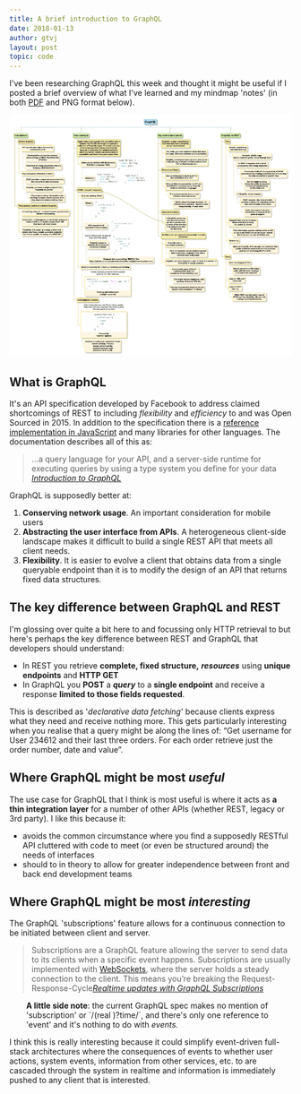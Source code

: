 ```yaml
---
title: A brief introduction to GraphQL
date: 2018-01-13
author: gtvj
layout: post
topic: code
---
```


I've been researching GraphQL this week and thought it might be useful if I posted a brief overview of what I've learned and my mindmap 'notes' (in both [PDF](/content/graph-ql.pdf) and PNG format below).

[<img src="/content/graph-ql.png" alt="A mindmap showing the topics I've encountered while learning about GraphQL" />](/content/graph-ql.png)

## What is GraphQL

It's an API specification developed by Facebook to address claimed shortcomings of REST to including _flexibility_ and _efficiency_ to and was Open Sourced in 2015. In addition to the specification there is a [reference implementation in JavaScript](http://graphql.org/code/#javascript) and many libraries for other languages. The documentation describes all of this as:

> &#8230;a query language for your API, and a server-side runtime for executing queries by using a type system you define for your data<cite> <a href="http://graphql.org/learn/">Introduction to GraphQL</a></cite>

GraphQL is supposedly better at:

  1. **Conserving network usage**. An important consideration for mobile users
  2. **Abstracting the user interface from APIs**. A heterogeneous client-side landscape makes it difficult to build a single REST API that meets all client needs.
  3. **Flexibility**. It is easier to evolve a client that obtains data from a single queryable endpoint than it is to modify the design of an API that returns fixed data structures.

## The key difference between GraphQL and REST

I'm glossing over quite a bit here to and focussing only HTTP retrieval to but here's perhaps the key difference between REST and GraphQL that developers should understand:

  * In REST you retrieve **complete, fixed structure,** _**resources**_ using **unique endpoints** and **HTTP GET**
  * In GraphQL you **POST** a _**query**_ to a **single endpoint** and receive a response **limited to those fields requested**.

This is described as '_declarative data fetching_' because clients express what they need and receive nothing more. This gets particularly interesting when you realise that a query might be along the lines of: &#8220;Get username for User 234612 and their last three orders. For each order retrieve just the order number, date and value&#8221;.

## Where GraphQL might be most _useful_

The use case for GraphQL that I think is most useful is where it acts as **a thin integration layer** for a number of other APIs (whether REST, legacy or 3rd party). I like this because it:

  * avoids the common circumstance where you find a supposedly RESTful API cluttered with code to meet (or even be structured around) the needs of interfaces
  * should to in theory to allow for greater independence between front and back end development teams

## Where GraphQL might be most _interesting_

The GraphQL 'subscriptions' feature allows for a continuous connection to be initiated between client and server.

> Subscriptions are a GraphQL feature allowing the server to send data to its clients when a specific event happens. Subscriptions are usually implemented with <a href="https://en.wikipedia.org/wiki/WebSocket" target="_blank" rel="noopener">WebSockets</a>, where the server holds a steady connection to the client. This means you’re breaking the Request-Response-Cycle<cite><a href="https://www.howtographql.com/react-apollo/8-subscriptions/">Realtime updates with GraphQL Subscriptions</a></cite>

<p style="padding-left: 30px;">
  <strong>A little side note</strong>: the current GraphQL spec makes no mention of 'subscription' or `/(real )?time/`, and there's only one reference to 'event' and it's nothing to do with <em>events.</em>
</p>

I think this is really interesting because it could simplify event-driven full-stack architectures where the consequences of events to whether user actions, system events, information from other services, etc. to are cascaded through the system in realtime and information is immediately pushed to any client that is interested.

&nbsp;
